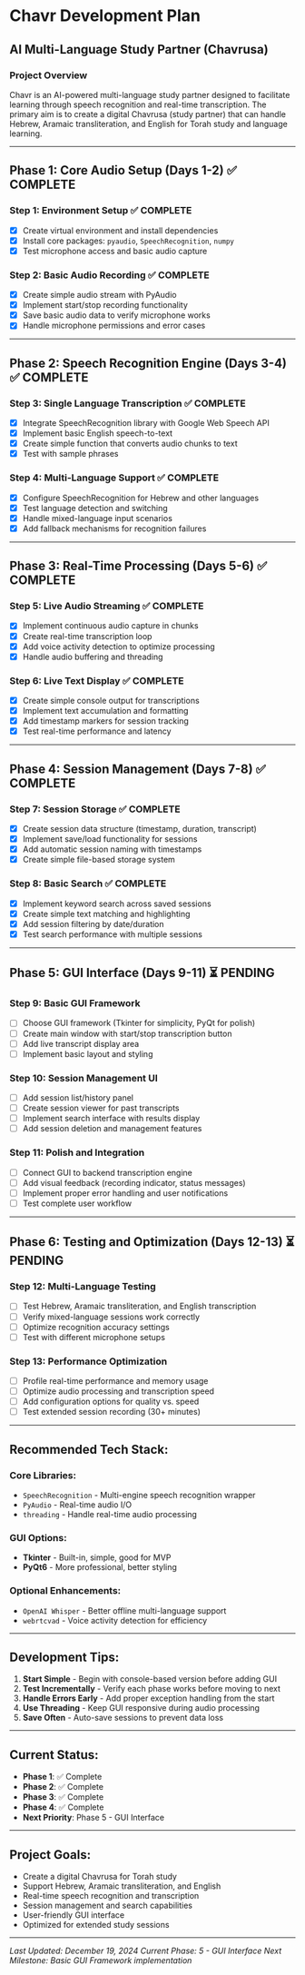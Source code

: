# Chavr Development Plan
## AI Multi-Language Study Partner (Chavrusa)

### Project Overview
Chavr is an AI-powered multi-language study partner designed to facilitate learning through speech recognition and real-time transcription. The primary aim is to create a digital Chavrusa (study partner) that can handle Hebrew, Aramaic transliteration, and English for Torah study and language learning.

---

## **Phase 1: Core Audio Setup (Days 1-2)** ✅ COMPLETE

### Step 1: Environment Setup ✅ COMPLETE
- [x] Create virtual environment and install dependencies
- [x] Install core packages: `pyaudio`, `SpeechRecognition`, `numpy`
- [x] Test microphone access and basic audio capture

### Step 2: Basic Audio Recording ✅ COMPLETE
- [x] Create simple audio stream with PyAudio
- [x] Implement start/stop recording functionality
- [x] Save basic audio data to verify microphone works
- [x] Handle microphone permissions and error cases

---

## **Phase 2: Speech Recognition Engine (Days 3-4)** ✅ COMPLETE

### Step 3: Single Language Transcription ✅ COMPLETE
- [x] Integrate SpeechRecognition library with Google Web Speech API
- [x] Implement basic English speech-to-text
- [x] Create simple function that converts audio chunks to text
- [x] Test with sample phrases

### Step 4: Multi-Language Support ✅ COMPLETE
- [x] Configure SpeechRecognition for Hebrew and other languages
- [x] Test language detection and switching
- [x] Handle mixed-language input scenarios
- [x] Add fallback mechanisms for recognition failures

---

## **Phase 3: Real-Time Processing (Days 5-6)** ✅ COMPLETE

### Step 5: Live Audio Streaming ✅ COMPLETE
- [x] Implement continuous audio capture in chunks
- [x] Create real-time transcription loop
- [x] Add voice activity detection to optimize processing
- [x] Handle audio buffering and threading

### Step 6: Live Text Display ✅ COMPLETE
- [x] Create simple console output for transcriptions
- [x] Implement text accumulation and formatting
- [x] Add timestamp markers for session tracking
- [x] Test real-time performance and latency

---

## **Phase 4: Session Management (Days 7-8)** ✅ COMPLETE

### Step 7: Session Storage ✅ COMPLETE
- [x] Create session data structure (timestamp, duration, transcript)
- [x] Implement save/load functionality for sessions
- [x] Add automatic session naming with timestamps
- [x] Create simple file-based storage system

### Step 8: Basic Search ✅ COMPLETE
- [x] Implement keyword search across saved sessions
- [x] Create simple text matching and highlighting
- [x] Add session filtering by date/duration
- [x] Test search performance with multiple sessions

---

## **Phase 5: GUI Interface (Days 9-11)** ⏳ PENDING

### Step 9: Basic GUI Framework
- [ ] Choose GUI framework (Tkinter for simplicity, PyQt for polish)
- [ ] Create main window with start/stop transcription button
- [ ] Add live transcript display area
- [ ] Implement basic layout and styling

### Step 10: Session Management UI
- [ ] Add session list/history panel
- [ ] Create session viewer for past transcripts
- [ ] Implement search interface with results display
- [ ] Add session deletion and management features

### Step 11: Polish and Integration
- [ ] Connect GUI to backend transcription engine
- [ ] Add visual feedback (recording indicator, status messages)
- [ ] Implement proper error handling and user notifications
- [ ] Test complete user workflow

---

## **Phase 6: Testing and Optimization (Days 12-13)** ⏳ PENDING

### Step 12: Multi-Language Testing
- [ ] Test Hebrew, Aramaic transliteration, and English transcription
- [ ] Verify mixed-language sessions work correctly
- [ ] Optimize recognition accuracy settings
- [ ] Test with different microphone setups

### Step 13: Performance Optimization
- [ ] Profile real-time performance and memory usage
- [ ] Optimize audio processing and transcription speed
- [ ] Add configuration options for quality vs. speed
- [ ] Test extended session recording (30+ minutes)

---

## **Recommended Tech Stack:**

### Core Libraries:
- `SpeechRecognition` - Multi-engine speech recognition wrapper
- `PyAudio` - Real-time audio I/O
- `threading` - Handle real-time audio processing

### GUI Options:
- **Tkinter** - Built-in, simple, good for MVP
- **PyQt6** - More professional, better styling

### Optional Enhancements:
- `OpenAI Whisper` - Better offline multi-language support
- `webrtcvad` - Voice activity detection for efficiency

---

## **Development Tips:**

1. **Start Simple** - Begin with console-based version before adding GUI
2. **Test Incrementally** - Verify each phase works before moving to next
3. **Handle Errors Early** - Add proper exception handling from the start
4. **Use Threading** - Keep GUI responsive during audio processing
5. **Save Often** - Auto-save sessions to prevent data loss

---

## **Current Status:**
- **Phase 1**: ✅ Complete
- **Phase 2**: ✅ Complete
- **Phase 3**: ✅ Complete
- **Phase 4**: ✅ Complete
- **Next Priority**: Phase 5 - GUI Interface

---

## **Project Goals:**
- Create a digital Chavrusa for Torah study
- Support Hebrew, Aramaic transliteration, and English
- Real-time speech recognition and transcription
- Session management and search capabilities
- User-friendly GUI interface
- Optimized for extended study sessions

---

*Last Updated: December 19, 2024*
*Current Phase: 5 - GUI Interface*
*Next Milestone: Basic GUI Framework implementation*
